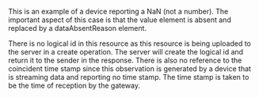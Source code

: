 This is an example of a device reporting a NaN (not a number). The important aspect of this case is that the value element is absent and replaced by a dataAbsentReason element.

There is no logical id in this resource as this resource is being uploaded to the server in a create operation. The server will create the logical id and return it to the sender in the response. There is also no reference to the coincident time stamp since this observation is generated by a device that is streaming data and reporting no time stamp. The time stamp is taken to be the time of reception by the gateway.

